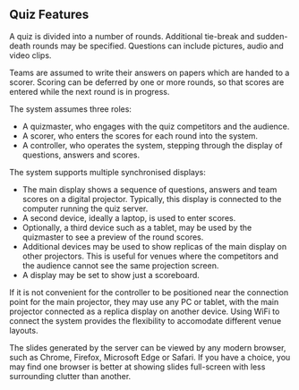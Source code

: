 ## Quiz Features

A quiz is divided into a number of rounds. Additional tie-break and sudden-death rounds may be specified.
Questions can include pictures, audio and video clips.

Teams are assumed to write their answers on papers which are handed to a scorer. Scoring can be deferred by one or more rounds, so that scores are entered while the next round is in progress.

The system assumes three roles:
- A quizmaster, who engages with the quiz competitors and the audience.
- A scorer, who enters the scores for each round into the system.
- A controller, who operates the system, stepping through the display of questions, answers and scores.

The system supports multiple synchronised displays:
- The main display shows a sequence of questions, answers and team scores on a digital projector. Typically, this display is connected to the computer running the quiz server.
- A second device, ideally a laptop, is used to enter scores.
- Optionally, a third device such as a tablet, may be used by the quizmaster to see a preview of the round scores.
- Additional devices may be used to show replicas of the main display on other projectors. This is useful for venues where the competitors and the audience cannot see the same projection screen.
- A display may be set to show just a scoreboard.

If it is not convenient for the controller to be positioned near the connection point for the main projector, they may use any PC or tablet, with the main projector connected as a replica display on another device. Using WiFi to connect the system provides the flexibility to accomodate different venue layouts.

The slides generated by the server can be viewed by any modern browser, such as Chrome, Firefox, Microsoft Edge or Safari. If you have a choice, you may find one browser is better at showing slides full-screen with less surrounding clutter than another.
